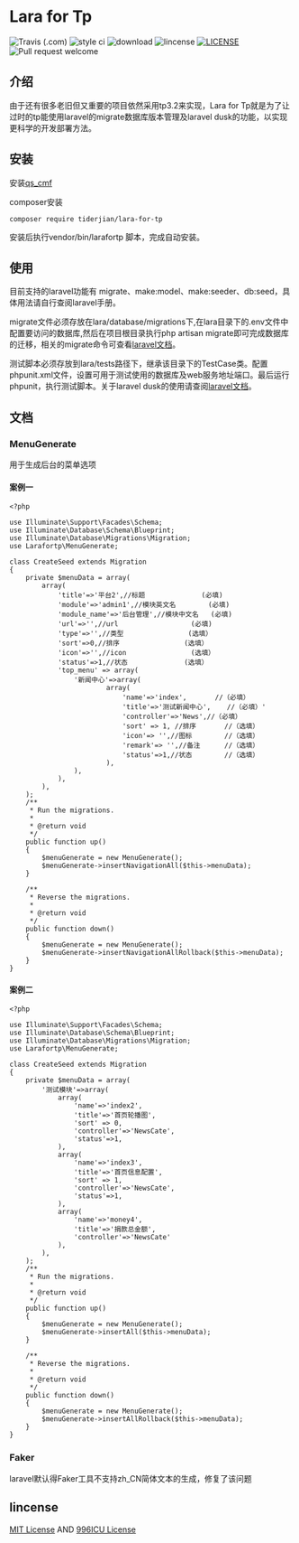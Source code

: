 # Lara for Tp
![Travis (.com)](https://img.shields.io/travis/com/tiderjian/lara-for-tp.svg?style=flat-square)
![style ci](https://img.shields.io/travis/com/tiderjian/lara-for-tp.svg?style=flat-square)
![download](https://img.shields.io/packagist/dt/tiderjian/lara-for-tp.svg?style=flat-square)
![lincense](https://img.shields.io/badge/license-MIT-blue.svg?style=flat-square)
[![LICENSE](https://img.shields.io/badge/license-Anti%20996-blue.svg)](https://github.com/996icu/996.ICU/blob/master/LICENSE)
![Pull request welcome](https://img.shields.io/badge/pr-welcome-green.svg?style=flat-square)

## 介绍
由于还有很多老旧但又重要的项目依然采用tp3.2来实现，Lara for Tp就是为了让过时的tp能使用laravel的migrate数据库版本管理及laravel dusk的功能，以实现更科学的开发部署方法。
   

## 安装
安装[qs_cmf](https://github.com/tiderjian/qs_cmf)

composer安装
```
composer require tiderjian/lara-for-tp
```

安装后执行vendor/bin/larafortp 脚本，完成自动安装。


## 使用
目前支持的laravel功能有 migrate、make:model、make:seeder、db:seed，具体用法请自行查阅laravel手册。

migrate文件必须存放在lara/database/migrations下,在lara目录下的.env文件中配置要访问的数据库,然后在项目根目录执行php artisan migrate即可完成数据库的迁移，相关的migrate命令可查看[laravel文档](https://learnku.com/docs/laravel/5.8/migrations/3928)。

测试脚本必须存放到lara/tests路径下，继承该目录下的TestCase类。配置phpunit.xml文件，设置可用于测试使用的数据库及web服务地址端口。最后运行phpunit，执行测试脚本。关于laravel dusk的使用请查阅[laravel文档](https://learnku.com/docs/laravel/5.8/dusk/3943)。

## 文档
### MenuGenerate
用于生成后台的菜单选项
#### 案例一
```
<?php

use Illuminate\Support\Facades\Schema;
use Illuminate\Database\Schema\Blueprint;
use Illuminate\Database\Migrations\Migration;
use Larafortp\MenuGenerate;

class CreateSeed extends Migration
{
    private $menuData = array(
        array(
            'title'=>'平台2',//标题              (必填)
            'module'=>'admin1',//模块英文名        (必填)
            'module_name'=>'后台管理',//模块中文名   (必填)
            'url'=>'',//url                  (必填)
            'type'=>'',//类型                (选填）
            'sort'=>0,//排序                (选填）
            'icon'=>'',//icon                (选填）
            'status'=>1,//状态              (选填）
            'top_menu' => array(
                '新闻中心'=>array(
                        array(
                            'name'=>'index',       //（必填）
                            'title'=>'测试新闻中心',    //（必填）'
                            'controller'=>'News',//（必填）
                            'sort' => 1, //排序       //（选填）
                            'icon'=> '',//图标        //（选填）
                            'remark'=> '',//备注      //（选填）
                            'status'=>1,//状态        //（选填）
                        ),
                ),
            ),
        ),
    );
    /**
     * Run the migrations.
     *
     * @return void
     */
    public function up()
    {
        $menuGenerate = new MenuGenerate();
        $menuGenerate->insertNavigationAll($this->menuData);
    }

    /**
     * Reverse the migrations.
     *
     * @return void
     */
    public function down()
    {
        $menuGenerate = new MenuGenerate();
        $menuGenerate->insertNavigationAllRollback($this->menuData);
    }
}
```
#### 案例二
```
<?php

use Illuminate\Support\Facades\Schema;
use Illuminate\Database\Schema\Blueprint;
use Illuminate\Database\Migrations\Migration;
use Larafortp\MenuGenerate;

class CreateSeed extends Migration
{
    private $menuData = array(
        '测试模块'=>array(
            array(
                'name'=>'index2',
                'title'=>'首页轮播图',
                'sort' => 0,
                'controller'=>'NewsCate',
                'status'=>1,
            ),
            array(
                'name'=>'index3',
                'title'=>'首页信息配置',
                'sort' => 1,
                'controller'=>'NewsCate',
                'status'=>1,
            ),
            array(
                'name'=>'money4',
                'title'=>'捐款总金额',
                'controller'=>'NewsCate'
            ),
        ),
    );
    /**
     * Run the migrations.
     *
     * @return void
     */
    public function up()
    {
        $menuGenerate = new MenuGenerate();
        $menuGenerate->insertAll($this->menuData);
    }

    /**
     * Reverse the migrations.
     *
     * @return void
     */
    public function down()
    {
        $menuGenerate = new MenuGenerate();
        $menuGenerate->insertAllRollback($this->menuData);
    }
}

```

### Faker
laravel默认得Faker工具不支持zh_CN简体文本的生成，修复了该问题

## lincense
[MIT License](https://github.com/tiderjian/lara-for-tp/blob/master/LICENSE.MIT) AND [996ICU License](https://github.com/tiderjian/lara-for-tp/blob/master/LICENSE.996ICU)
